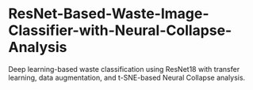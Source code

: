 # ResNet-Based-Waste-Image-Classifier-with-Neural-Collapse-Analysis
Deep learning-based waste classification using ResNet18 with transfer learning, data augmentation, and t-SNE-based Neural Collapse analysis.
